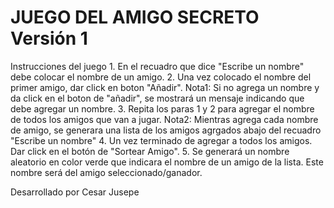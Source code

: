 <h1>JUEGO DEL AMIGO SECRETO Versión 1 </h1>

<p>
  Instrucciones del juego
1. En el recuadro que dice "Escribe un nombre" debe colocar el nombre de un amigo.
2. Una vez colocado el nombre del primer amigo, dar click en boton "Añadir".
   Nota1: Si no agrega un nombre y da click en el boton de "añadir", se mostrará un mensaje indicando que debe agregar un nombre.
3. Repita los paras 1 y 2 para agregar el nombre de todos los amigos que van a jugar.
  Nota2: Mientras agrega cada nombre de amigo, se generara una lista de los amigos agrgados abajo del recuadro "Escribe un nombre"
4. Un vez terminado de agregar a todos los amigos. Dar click en el botón de "Sortear Amigo".
5. Se generará un nombre aleatorio en color verde que indicara el nombre de un amigo de la lista. Este nombre será del amigo seleccionado/ganador.

Desarrollado por Cesar Jusepe
</p>



